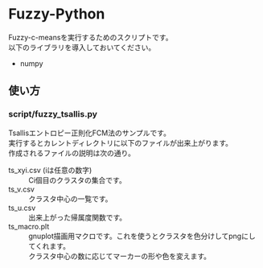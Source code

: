 Fuzzy-Python
=============================
Fuzzy-c-meansを実行するためのスクリプトです。  
以下のライブラリを導入しておいてください。
* numpy

使い方
-----

### script/fuzzy_tsallis.py ###
Tsallisエントロピー正則化FCM法のサンプルです。  
実行するとカレントディレクトリに以下のファイルが出来上がります。  
作成されるファイルの説明は次の通り。
<dl> 
	<dt>ts_xyi.csv (iは任意の数字)</dt>
	<dd>Ci個目のクラスタの集合です。</dd>
	<dt>ts_v.csv</dt>
	<dd>クラスタ中心の一覧です。</dd>
	<dt>ts_u.csv</dt>
	<dd>出来上がった帰属度関数です。</dd>
	<dt>ts_macro.plt</dt>
	<dd>
	gnuplot描画用マクロです。これを使うとクラスタを色分けしてpngにしてくれます。<BR>
	クラスタ中心の数に応じてマーカーの形や色を変えます。
	</dd>
</dl>
